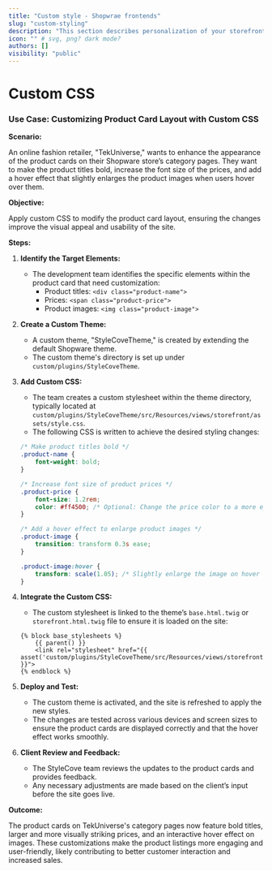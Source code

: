 ```yaml
---
title: "Custom style - Shopwrae frontends"
slug: "custom-styling"
description: "This section describes personalization of your storefront by integrating custom branding elements, improving the visual consistency and overall professionalism of your online store."
icon: "" # svg, png? dark mode?
authors: []
visibility: "public"
---
```


# Custom CSS

### Use Case: Customizing Product Card Layout with Custom CSS

**Scenario:**

An online fashion retailer, "TekUniverse," wants to enhance the appearance of the product cards on their Shopware store’s category pages. They want to make the product titles bold, increase the font size of the prices, and add a hover effect that slightly enlarges the product images when users hover over them.

**Objective:**

Apply custom CSS to modify the product card layout, ensuring the changes improve the visual appeal and usability of the site.

**Steps:**

1. **Identify the Target Elements:**
   - The development team identifies the specific elements within the product card that need customization:
     - Product titles: `<div class="product-name">`
     - Prices: `<span class="product-price">`
     - Product images: `<img class="product-image">`

2. **Create a Custom Theme:**
   - A custom theme, "StyleCoveTheme," is created by extending the default Shopware theme.
   - The custom theme's directory is set up under `custom/plugins/StyleCoveTheme`.

3. **Add Custom CSS:**
   - The team creates a custom stylesheet within the theme directory, typically located at `custom/plugins/StyleCoveTheme/src/Resources/views/storefront/assets/style.css`.
   - The following CSS is written to achieve the desired styling changes:

   ```css
   /* Make product titles bold */
   .product-name {
       font-weight: bold;
   }

   /* Increase font size of product prices */
   .product-price {
       font-size: 1.2rem;
       color: #ff4500; /* Optional: Change the price color to a more eye-catching shade */
   }

   /* Add a hover effect to enlarge product images */
   .product-image {
       transition: transform 0.3s ease;
   }

   .product-image:hover {
       transform: scale(1.05); /* Slightly enlarge the image on hover */
   }
   ```

4. **Integrate the Custom CSS:**
   - The custom stylesheet is linked to the theme’s `base.html.twig` or `storefront.html.twig` file to ensure it is loaded on the site:

   ```twig
   {% block base_stylesheets %}
       {{ parent() }}
       <link rel="stylesheet" href="{{ asset('custom/plugins/StyleCoveTheme/src/Resources/views/storefront/assets/style.css') }}">
   {% endblock %}
   ```

5. **Deploy and Test:**
   - The custom theme is activated, and the site is refreshed to apply the new styles.
   - The changes are tested across various devices and screen sizes to ensure the product cards are displayed correctly and that the hover effect works smoothly.

6. **Client Review and Feedback:**
   - The StyleCove team reviews the updates to the product cards and provides feedback.
   - Any necessary adjustments are made based on the client’s input before the site goes live.

**Outcome:**

The product cards on TekUniverse's category pages now feature bold titles, larger and more visually striking prices, and an interactive hover effect on images. These customizations make the product listings more engaging and user-friendly, likely contributing to better customer interaction and increased sales.
